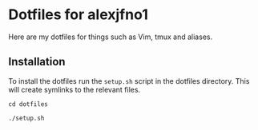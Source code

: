 # Dotfiles for alexjfno1
Here are my dotfiles for things such as Vim, tmux and aliases.

## Installation
To install the dotfiles run the `setup.sh` script in the dotfiles directory. This will create symlinks to the relevant files.

```
cd dotfiles

./setup.sh
```
